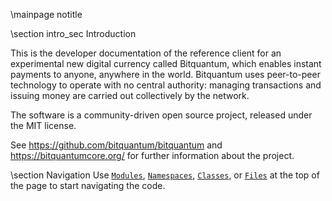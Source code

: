 \mainpage notitle

\section intro_sec Introduction

This is the developer documentation of the reference client for an experimental new digital currency called Bitquantum,
which enables instant payments to anyone, anywhere in the world. Bitquantum uses peer-to-peer technology to operate
with no central authority: managing transactions and issuing money are carried out collectively by the network.

The software is a community-driven open source project, released under the MIT license.

See https://github.com/bitquantum/bitquantum and https://bitquantumcore.org/ for further information about the project.

\section Navigation
Use <a href="modules.html"><code>Modules</code></a>, <a href="namespaces.html"><code>Namespaces</code></a>, <a href="classes.html"><code>Classes</code></a>, or <a href="files.html"><code>Files</code></a> at the top of the page to start navigating the code.

